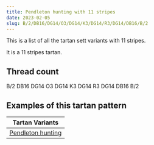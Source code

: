 ```yaml
---
title: Pendleton hunting with 11 stripes
date: 2023-02-05
slug: B/2/DB16/DG14/O3/DG14/K3/DG14/R3/DG14/DB16/B/2
---
```

This is a list of all the tartan sett variants with 11 stripes.

It is a 11 stripes tartan.


## Thread count
B/2 DB16 DG14 O3 DG14 K3 DG14 R3 DG14 DB16 B/2

## Examples of this tartan pattern

| Tartan Variants |
|---------------|
| [Pendleton hunting](/variants/b/2/db16/dg14/o3/dg14/k3/dg14/r3/dg14/db16/b/2-b304080-db000030-dg004010-k000000-od09060-rc00000)||
